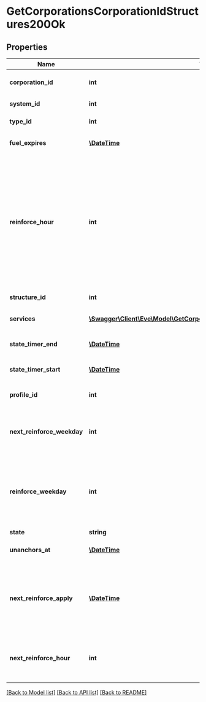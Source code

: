 # GetCorporationsCorporationIdStructures200Ok

## Properties
Name | Type | Description | Notes
------------ | ------------- | ------------- | -------------
**corporation_id** | **int** | ID of the corporation that owns the structure | 
**system_id** | **int** | The solar system the structure is in | 
**type_id** | **int** | The type id of the structure | 
**fuel_expires** | [**\DateTime**](\DateTime.md) | Date on which the structure will run out of fuel | [optional] 
**reinforce_hour** | **int** | The hour of day that determines the four hour window when the structure will randomly exit its reinforcement periods and become vulnerable to attack against its armor and/or hull. The structure will become vulnerable at a random time that is +/- 2 hours centered on the value of this property | 
**structure_id** | **int** | The Item ID of the structure | 
**services** | [**\Swagger\Client\Eve\Model\GetCorporationsCorporationIdStructuresService[]**](GetCorporationsCorporationIdStructuresService.md) | Contains a list of service upgrades, and their state | [optional] 
**state_timer_end** | [**\DateTime**](\DateTime.md) | Date at which the structure will move to it&#39;s next state | [optional] 
**state_timer_start** | [**\DateTime**](\DateTime.md) | Date at which the structure entered it&#39;s current state | [optional] 
**profile_id** | **int** | The id of the ACL profile for this citadel | 
**next_reinforce_weekday** | **int** | The requested change to reinforce_weekday that will take effect at the time shown by next_reinforce_apply | [optional] 
**reinforce_weekday** | **int** | The day of the week when the structure exits its final reinforcement period and becomes vulnerable to attack against its hull. Monday is 0 and Sunday is 6 | 
**state** | **string** | state string | 
**unanchors_at** | [**\DateTime**](\DateTime.md) | Date at which the structure will unanchor | [optional] 
**next_reinforce_apply** | [**\DateTime**](\DateTime.md) | The date and time when the structure&#39;s newly requested reinforcement times (e.g. next_reinforce_hour and next_reinforce_day) will take effect | [optional] 
**next_reinforce_hour** | **int** | The requested change to reinforce_hour that will take effect at the time shown by next_reinforce_apply | [optional] 

[[Back to Model list]](../README.md#documentation-for-models) [[Back to API list]](../README.md#documentation-for-api-endpoints) [[Back to README]](../README.md)


